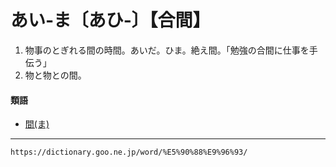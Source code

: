 # あい‐ま〔あひ‐〕【合間】

1. 物事のとぎれる間の時間。あいだ。ひま。絶え間。「勉強の合間に仕事を手伝う」
2. 物と物との間。
    

#### 類語

-   [間(ま)](間（ま）)

---
`https://dictionary.goo.ne.jp/word/%E5%90%88%E9%96%93/`